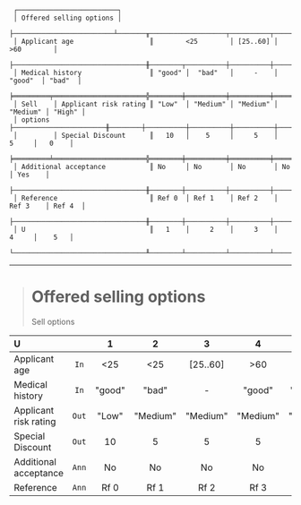 ```text
 ┌─────────────────────────┐
 │ Offered selling options │
 ├─────────────────────────┴───────╥───────────────────┬──────────┬───────────────────┐
 │ Applicant age                   ║        <25        │ [25..60] │        >60        │
 ├─────────────────────────────────╫────────┬──────────┼──────────┼──────────┬────────┤
 │ Medical history                 ║ "good" │  "bad"   │     -    │  "good"  │ "bad"  │
 ╞═════════╤═══════════════════════╬════════╪══════════╪══════════╪══════════╪════════╡
 │ Sell    │ Applicant risk rating ║ "Low"  │ "Medium" │ "Medium" │ "Medium" │ "High" │
 │ options ├───────────────────────╫────────┼──────────┼──────────┼──────────┼────────┤
 │         │ Special Discount      ║   10   │    5     │     5    │    5     │   0    │
 ╞═════════╧═══════════════════════╬════════╪══════════╪══════════╪══════════╪════════╡
 │ Additional acceptance           ║ No     │ No       │ No       │ No       │ Yes    │
 ├─────────────────────────────────╫────────┼──────────┼──────────┼──────────┼────────┤
 │ Reference                       ║ Ref 0  │ Ref 1    │ Ref 2    │ Ref 3    │ Ref 4  │
 ├─────────────────────────────────╫────────┼──────────┼──────────┼──────────┼────────┤
 │ U                               ║   1    │     2    │     3    │    4     │    5   │
 └─────────────────────────────────╨────────┴──────────┴──────────┴──────────┴────────┘
```

---

> # Offered selling options
> Sell options

| U                     |       |   1    |    2     |    3     |    4     |   5    |
|:----------------------|:-----:|:------:|:--------:|:--------:|:--------:|:------:|
| Applicant age         | `In`  |  <25   |   <25    | [25..60] |   >60    |  >60   |
| Medical history       | `In`  | "good" |  "bad"   |    -     |  "good"  | "bad"  |
| Applicant risk rating | `Out` | "Low"  | "Medium" | "Medium" | "Medium" | "High" |
| Special Discount      | `Out` |   10   |    5     |    5     |    5     |   0    |
| Additional acceptance | `Ann` |   No   |    No    |    No    |    No    |  Yes   |
| Reference             | `Ann` |  Rf 0  |   Rf 1   |   Rf 2   |   Rf 3   |  Rf 4  |

